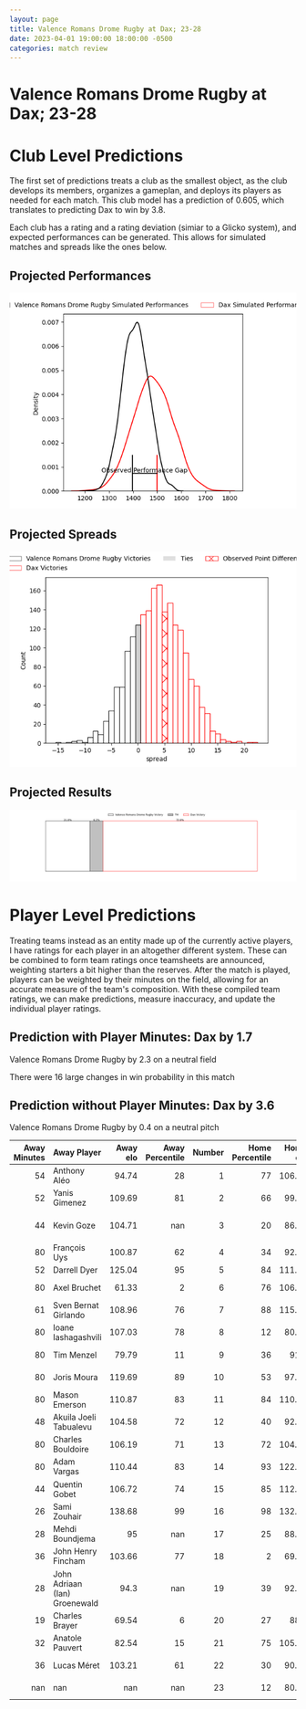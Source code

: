 ```yaml
---  
layout: page  
title: Valence Romans Drome Rugby at Dax; 23-28  
date: 2023-04-01 19:00:00 18:00:00 -0500  
categories: match review  
---
```

# Valence Romans Drome Rugby at Dax; 23-28

# Club Level Predictions


The first set of predictions treats a club as the smallest object, as the club develops its members, organizes a gameplan, and deploys its players as needed for each match. This club model has a prediction of 0.605, which translates to predicting Dax to win by 3.8.

Each club has a rating and a rating deviation (simiar to a Glicko system), and expected performances can be generated. This allows for simulated matches and spreads like the ones below.
## Projected Performances


![Projected Performances](plots/performances_2023-04-01-Dax-ValenceRomansDromeRugby.png)
## Projected Spreads


![Projected Spreads](plots/spreads_2023-04-01-Dax-ValenceRomansDromeRugby.png)
## Projected Results


![Projected Results](plots/resultbar_2023-04-01-Dax-ValenceRomansDromeRugby.png)
# Player Level Predictions


Treating teams instead as an entity made up of the currently active players, I have ratings for each player in an altogether different system. These can be combined to form team ratings once teamsheets are announced, weighting starters a bit higher than the reserves. After the match is played, players can be weighted by their minutes on the field, allowing for an accurate measure of the team's composition. With these compiled team ratings, we can make predictions, measure inaccuracy, and update the individual player ratings.
## Prediction with Player Minutes: Dax by 1.7


Valence Romans Drome Rugby by 2.3 on a neutral field

There were 16 large changes in win probability in this match
## Prediction without Player Minutes: Dax by 3.6


Valence Romans Drome Rugby by 0.4 on a neutral pitch



|   Away Minutes | Away Player                   |   Away elo |   Away Percentile |   Number |   Home Percentile |   Home elo | Home Player          |   Home Minutes |
|---------------:|:------------------------------|-----------:|------------------:|---------:|------------------:|-----------:|:---------------------|---------------:|
|             54 | Anthony Aléo                  |      94.74 |                28 |        1 |                77 |     106.66 | Louis Mary           |             48 |
|             52 | Yanis Gimenez                 |     109.69 |                81 |        2 |                66 |      99.34 | Louis Barrere        |             48 |
|             44 | Kevin Goze                    |     104.71 |               nan |        3 |                20 |      86.62 | Diogo Hasse Ferreira |             48 |
|             80 | François Uys                  |     100.87 |                62 |        4 |                34 |      92.18 | Étienne Loiret       |             80 |
|             52 | Darrell Dyer                  |     125.04 |                95 |        5 |                84 |     111.22 | Yoan Gaune           |             48 |
|             80 | Axel Bruchet                  |      61.33 |                 2 |        6 |                76 |     106.04 | Arnaud Aletti        |             54 |
|             61 | Sven Bernat Girlando          |     108.96 |                76 |        7 |                88 |     115.64 | Paul Arnaud Ausset   |             80 |
|             80 | Ioane Iashagashvili           |     107.03 |                78 |        8 |                12 |      80.12 | Brice Ferrer         |             80 |
|             80 | Tim Menzel                    |      79.79 |                11 |        9 |                36 |      91.2  | Simon Garrouteigt    |             80 |
|             80 | Joris Moura                   |     119.69 |                89 |       10 |                53 |      97.62 | Hugo Cerisier        |             80 |
|             80 | Mason Emerson                 |     110.87 |                83 |       11 |                84 |     110.95 | Théo Gatelier        |             80 |
|             48 | Akuila Joeli Tabualevu        |     104.58 |                72 |       12 |                40 |      92.41 | Ilikena Bolakoro     |             59 |
|             80 | Charles Bouldoire             |     106.19 |                71 |       13 |                72 |     104.35 | Rodrigo Marta        |             80 |
|             80 | Adam Vargas                   |     110.44 |                83 |       14 |                93 |     122.81 | Guillaume Bouche     |             57 |
|             44 | Quentin Gobet                 |     106.72 |                74 |       15 |                85 |     112.47 | Théo Duprat          |             70 |
|             26 | Sami Zouhair                  |     138.68 |                99 |       16 |                98 |     132.75 | Elvis Levi           |             32 |
|             28 | Mehdi Boundjema               |      95    |               nan |       17 |                25 |      88.38 | Joaquin Rodon        |             32 |
|             36 | John Henry Fincham            |     103.66 |                77 |       18 |                 2 |      69.97 | Thibaud Dréan        |             32 |
|             28 | John Adriaan (Ian) Groenewald |      94.3  |               nan |       19 |                39 |      92.29 | Matt Luamanu         |             32 |
|             19 | Charles Brayer                |      69.54 |                 6 |       20 |                27 |      88.1  | Diaby Doucouré       |             26 |
|             32 | Anatole Pauvert               |      82.54 |                15 |       21 |                75 |     105.66 | Sylvère Reteau       |             21 |
|             36 | Lucas Méret                   |     103.21 |                61 |       22 |                30 |      90.28 | Julien Dechavanne    |             23 |
|            nan | nan                           |     nan    |               nan |       23 |                12 |      80.57 | Gaëtan Robert        |             10 |

